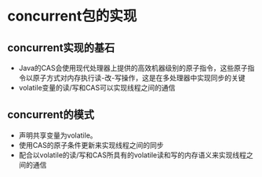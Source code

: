 # concurrent包的实现

## concurrent实现的基石

- Java的CAS会使用现代处理器上提供的高效机器级别的原子指令，这些原子指令以原子方式对内存执行读-改-写操作，这是在多处理器中实现同步的关键
- volatile变量的读/写和CAS可以实现线程之间的通信

## concurrent的模式

- 声明共享变量为volatile。
- 使用CAS的原子条件更新来实现线程之间的同步
- 配合以volatile的读/写和CAS所具有的volatile读和写的内存语义来实现线程之间的通信



